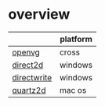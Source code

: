 # overview

|   | platform | 
|---|----------|
| [openvg](https://www.khronos.org/openvg/) | cross |
| [direct2d](https://learn.microsoft.com/en-us/windows/win32/direct2d/direct2d-portal) | windows |
| [directwrite](https://learn.microsoft.com/en-us/windows/win32/directwrite/direct-write-portal) | windows |
| [quartz2d](https://developer.apple.com/library/archive/documentation/GraphicsImaging/Conceptual/drawingwithquartz2d/Introduction/Introduction.html#//apple_ref/doc/uid/TP40007533-SW1) | mac os |

